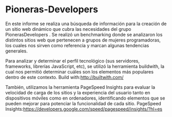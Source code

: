 # Pioneras-Developers

En este informe se realiza una búsqueda de información para la creación de un sitio web  dinámico que cubra las necesidades del grupo PionerasDevelopers .
Se realizó un benchmarking donde se analizaron los distintos sitios web que pertenecen a grupos de mujeres programadoras, los cuales nos sirven como referencia y marcan algunas tendencias generales.

Para analizar y determinar el perfil tecnológico (sus servidores, frameworks, librerías JavaScript, etc), se utilizó la herramienta buildwith, la cual nos permitió determinar cuáles son los elementos más populares dentro de este contexto.
Build with:http://builtwith.com/

También, utilizamos la herramienta PageSpeed Insights para evaluar la velocidad de carga de los sitios y la experiencia del usuario tanto en dispositivos móviles como en ordenadores, identificando elementos que se pueden mejorar para potenciar la funcionalidad de cada sitio.
PageSpeed Insights:https://developers.google.com/speed/pagespeed/insights/?hl=es
